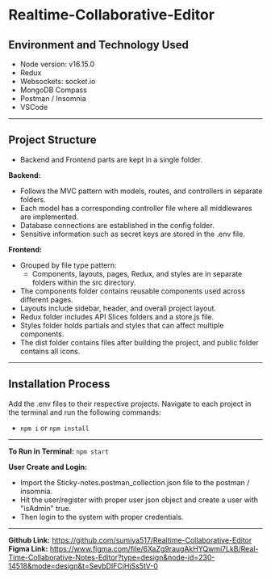 # Realtime-Collaborative-Editor

## Environment and Technology Used
- Node version: v16.15.0
- Redux
- Websockets: socket.io
- MongoDB Compass
- Postman / Insomnia
- VSCode

--- 

## Project Structure
- Backend and Frontend parts are kept in a single folder.

**Backend:**
- Follows the MVC pattern with models, routes, and controllers in separate folders.
- Each model has a corresponding controller file where all middlewares are implemented.
- Database connections are established in the config folder.
- Sensitive information such as secret keys are stored in the .env file.

**Frontend:**
- Grouped by file type pattern:
  - Components, layouts, pages, Redux, and styles are in separate folders within the src directory.
- The components folder contains reusable components used across different pages.
- Layouts include sidebar, header, and overall project layout.
- Redux folder includes API Slices folders and a store.js file.
- Styles folder holds partials and styles that can affect multiple components.
- The dist folder contains files after building the project, and public folder contains all icons.

---

## Installation Process
Add the .env files to their respective projects.
Navigate to each project in the terminal and run the following commands:

- `npm i` or `npm install`

---

**To Run in Terminal:**
`npm start`

**User Create and Login:**
- Import the Sticky-notes.postman_collection.json file to the postman / insomnia.
- Hit the user/register with proper user json object and create a user with "isAdmin" true.
- Then login to the system with proper credentials.

---

**Github Link:** https://github.com/sumiya517/Realtime-Collaborative-Editor
**Figma Link:**  https://www.figma.com/file/6XaZg9raugAkHYQwmi7LkB/Real-Time-Collaborative-Notes-Editor?type=design&node-id=230-14518&mode=design&t=SevbDIFCjHjSs5tV-0